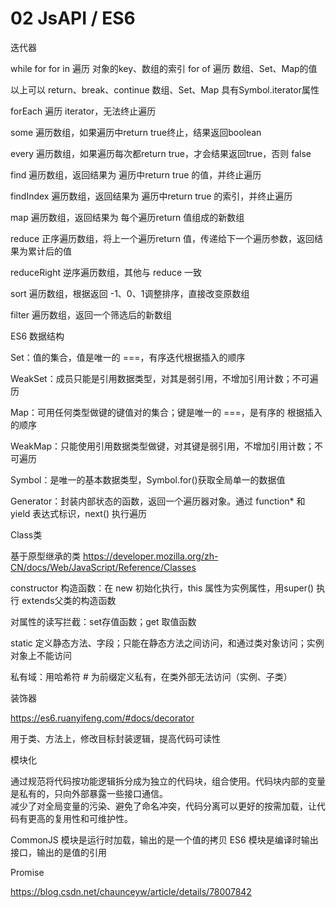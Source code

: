 # 02 JsAPI / ES6


迭代器

while
for
for in   遍历 对象的key、数组的索引
for of   遍历 数组、Set、Map的值

以上可以 return、break、continue
数组、Set、Map 具有Symbol.iterator属性

forEach   遍历 iterator，无法终止遍历

some   遍历数组，如果遍历中return true终止，结果返回boolean

every   遍历数组，如果遍历每次都return true，才会结果返回true，否则 false

find   遍历数组，返回结果为 遍历中return true 的值，并终止遍历

findIndex   遍历数组，返回结果为 遍历中return true 的索引，并终止遍历

map   遍历数组，返回结果为 每个遍历return 值组成的新数组

reduce   正序遍历数组，将上一个遍历return 值，传递给下一个遍历参数，返回结果为累计后的值

reduceRight   逆序遍历数组，其他与 reduce 一致

sort   遍历数组，根据返回 -1、0、1调整排序，直接改变原数组

filter   遍历数组，返回一个筛选后的新数组


ES6 数据结构

Set：值的集合，值是唯一的 ===，有序迭代根据插入的顺序

WeakSet：成员只能是引用数据类型，对其是弱引用，不增加引用计数；不可遍历

Map：可用任何类型做键的键值对的集合；键是唯一的 ===，是有序的 根据插入的顺序

WeakMap：只能使用引用数据类型做键，对其键是弱引用，不增加引用计数；不可遍历


Symbol：是唯一的基本数据类型，Symbol.for()获取全局单一的数据值

Generator：封装内部状态的函数，返回一个遍历器对象。通过 function* 和 yield 表达式标识，next() 执行遍历


Class类

基于原型继承的类  https://developer.mozilla.org/zh-CN/docs/Web/JavaScript/Reference/Classes

constructor 构造函数：在 new 初始化执行，this 属性为实例属性，用super() 执行 extends父类的构造函数

对属性的读写拦截：set存值函数；get 取值函数

static 定义静态方法、字段；只能在静态方法之间访问，和通过类对象访问；实例对象上不能访问

私有域：用哈希符 # 为前缀定义私有，在类外部无法访问（实例、子类）

装饰器

https://es6.ruanyifeng.com/#docs/decorator

用于类、方法上，修改目标封装逻辑，提高代码可读性


模块化

通过规范将代码按功能逻辑拆分成为独立的代码块，组合使用。代码块内部的变量是私有的，只向外部暴露一些接口通信。  
减少了对全局变量的污染、避免了命名冲突，代码分离可以更好的按需加载，让代码有更高的复用性和可维护性。

CommonJS 模块是运行时加载，输出的是一个值的拷贝
ES6 模块是编译时输出接口，输出的是值的引用


Promise

https://blog.csdn.net/chaunceyw/article/details/78007842

